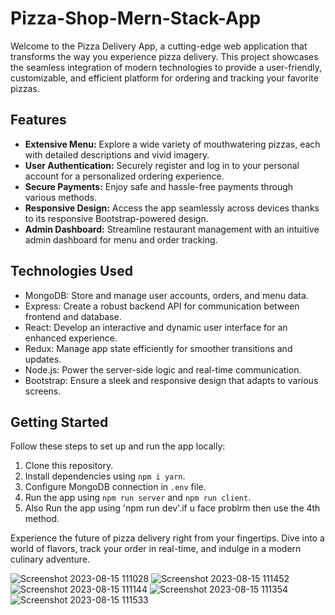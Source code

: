 # Pizza-Shop-Mern-Stack-App 

Welcome to the Pizza Delivery App, a cutting-edge web application that transforms the way you experience pizza delivery. This project showcases the seamless integration of modern technologies to provide a user-friendly, customizable, and efficient platform for ordering and tracking your favorite pizzas.

## Features

- **Extensive Menu:** Explore a wide variety of mouthwatering pizzas, each with detailed descriptions and vivid imagery.
- **User Authentication:** Securely register and log in to your personal account for a personalized ordering experience.
- **Secure Payments:** Enjoy safe and hassle-free payments through various methods.
- **Responsive Design:** Access the app seamlessly across devices thanks to its responsive Bootstrap-powered design.
- **Admin Dashboard:** Streamline restaurant management with an intuitive admin dashboard for menu and order tracking.

## Technologies Used

- MongoDB: Store and manage user accounts, orders, and menu data.
- Express: Create a robust backend API for communication between frontend and database.
- React: Develop an interactive and dynamic user interface for an enhanced experience.
- Redux: Manage app state efficiently for smoother transitions and updates.
- Node.js: Power the server-side logic and real-time communication.
- Bootstrap: Ensure a sleek and responsive design that adapts to various screens.

## Getting Started

Follow these steps to set up and run the app locally:

1. Clone this repository.
2. Install dependencies using `npm i yarn`.
3. Configure MongoDB connection in `.env` file.
4. Run the app using `npm run server` and `npm run client`.
5. Also Run the app using 'npm run dev'.if u face problrm then use the 4th method.

Experience the future of pizza delivery right from your fingertips. Dive into a world of flavors, track your order in real-time, and indulge in a modern culinary adventure.

![Screenshot 2023-08-15 111028](https://github.com/giriritesh123/Pizza_shop/assets/139381504/9d26f03c-90e9-4f8e-a1ab-bb661cc30e27)
![Screenshot 2023-08-15 111452](https://github.com/giriritesh123/Pizza_shop/assets/139381504/6c2fd213-94fa-4d4b-aa0b-40aedfc90550)
![Screenshot 2023-08-15 111144](https://github.com/giriritesh123/Pizza_shop/assets/139381504/ef7bdada-914b-47c3-aad2-69efee490b27)
![Screenshot 2023-08-15 111354](https://github.com/giriritesh123/Pizza_shop/assets/139381504/60034c83-c428-4a9a-ab09-477f802a1a1a)
![Screenshot 2023-08-15 111533](https://github.com/giriritesh123/Pizza_shop/assets/139381504/59f22302-de7d-4b8d-8cb8-2d16f0d6baf0)
